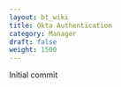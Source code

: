 ```yaml
---
layout: bt_wiki
title: Okta Authentication
category: Manager
draft: false
weight: 1500
---
```


Initial commit
